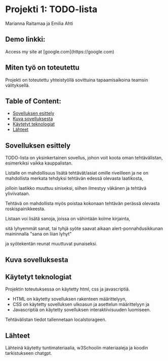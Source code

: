 # Projekti 1: TODO-lista
Marianna Raitamaa ja Emilia Ahti

## Demo linkki:
<p>Access my site at [google.com](https://google.com)</p>

## Miten työ on toteutettu
<p>Projekti on toteutettu yhteistyöllä sovittuina tapaamisaikoina teamsin välityksellä.</p>


## Table of Content:

- [Sovelluksen esittely](#about-the-app)
- [Kuva sovelluksesta](#screenshots)
- [Käytetyt teknologiat](#technologies)
- [Lähteet](#credits)

## Sovelluksen esittely
<p>TODO-lista on yksinkertainen sovellus, johon voit koota oman tehtävälistan, esimerkiksi vaikka kauppalistan.</p>
<p>Listalle on mahdollisuus lisätä tehtävät/asiat omille riveilleen ja ne on mahdollista merkata tehdyksi tehtävän edessä olevasta laatikosta,</p>
<p>jolloin laatikko muuttuu siniseksi, siihen ilmestyy väkänen ja tehtävä yliviivataan.</p>
<p>Tehtävä on mahdollista myös poistaa kokonaan tehtävän perässä olevasta roskispainikkeesta.</p>
<p>Listaan voi lisätä sanoja, joissa on vähintään kolme kirjainta,</p>
<p>sitä lyhyemmät sanat, tai tyhjä syöte saavat aikaan alert-ponnahdusikkunan maininnalla "sana on liian lyhyt"</p>
<p>ja syötekentän reunat muuttuvat punaiseksi.</p>

## Kuva sovelluksesta


## Käytetyt teknologiat
<p>Projektin toteutuksessa on käytetty html, css ja javascriptiä.</p>
<ul>
  <li>HTML on käytetty sovelluksen rakenteen määrittelyyn,</li>
  <li>CSS on käytetty sovelluksen ulkoasun ja asettelun määrittelyyn ja</li>
  <li>Javascriptiä on käytetty sovelluksen interaktiivisuuden luomiseen.</li>
</ul>
<p>Tehtävälistan tiedot tallennetaan localstorageen.</p>

## Lähteet
<p>Lähteinä käytetty tuntimateriaalia, w3Schoolin materiaaleja ja koodin tarkistukseen chatgpt.</p>

